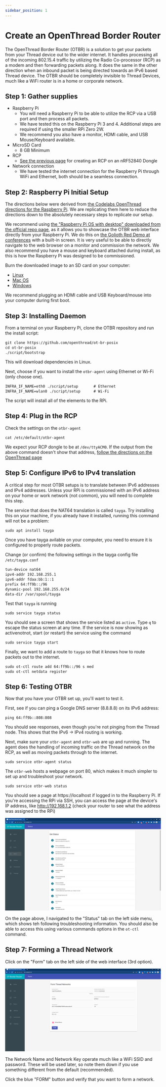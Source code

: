 ```yaml
---
sidebar_position: 1
---
```


# Create an OpenThread Border Router

The OpenThread Border Router (OTBR) is a solution to get your packets from your Thread device out to the wider internet. It handles processing all of the incoming 802.15.4 traffic by utilizing the Radio Co-processor (RCP) as a modem and then forwarding packets along. It does the same in the other direction when an inbound packet is being directed towards an IPv6 based Thread device. The OTBR should be completely invisible to Thread Devices, much like a WiFi router is in a home or corporate network. 

## Step 1: Gather supplies

* Raspberry Pi
  * You will need a Raspberry Pi to be able to utilize the RCP via a USB port and then process all packets. 
  * We have tested this on the Raspberry Pi 3 and 4. Additional steps are required if using the smaller RPi Zero 2W.
  * We recommend you also have a monitor, HDMI cable, and USB Mouse/Keyboard available.
* MicroSD Card 
  * 8 GB Minimum
* RCP 
  * [See the previous page](create-rcp) for creating an RCP on an nRF52840 Dongle
* Network connection
  * We have tested the internet connection for the Raspberry Pi through WiFi and Ethernet, both should be a seamless connection. 

## Step 2: Raspberry Pi Initial Setup

The directions below were derived from [the Codelabs OpenThread directions for the Raspberry Pi](https://openthread.io/guides/border-router/raspberry-pi). We are replicating them here to reduce the directions down to the absolutely necessary steps to replicate our setup. 

We recommend using [the "Raspberry Pi OS with desktop" downloaded from the official repo page](https://www.raspberrypi.com/software/operating-systems/), as it allows you to showcase the OTBR web interface directly from your Raspberry Pi. We do this on [the Golioth Red Demo at conferences](https://blog.golioth.io/golioth-showcase-at-zds/) with a built-in screen. It is very useful to be able to directly navigate to the web browser on a monitor and commission the network. We also recommend you have a mouse and keyboard attached during install, as this is how the Raspberry Pi was designed to be commissioned. 

Burn the downloaded image to an SD card on your computer: 

* [Linux](https://www.raspberrypi.org/documentation/installation/installing-images/linux.md)
* [Mac OS](https://www.raspberrypi.org/documentation/installation/installing-images/mac.md)
* [Windows](https://www.raspberrypi.org/documentation/installation/installing-images/windows.md)

We recommend plugging an HDMI cable and USB Keyboard/mouse into your computer during first boot. 

## Step 3: Installing Daemon

From a terminal on your Raspberry Pi, clone the OTBR repository and run the install script:

```
git clone https://github.com/openthread/ot-br-posix
cd ot-br-posix
./script/bootstrap
```

This will download dependencies in Linux.

Next, choose if you want to install the `otbr-agent` using Ethernet or Wi-Fi (only choose one).

```
INFRA_IF_NAME=eth0 ./script/setup       # Ethernet
INFRA_IF_NAME=wlan0 ./script/setup      # Wi-Fi
```

The script will install all of the elements to the RPi.

## Step 4: Plug in the RCP

Check the settings on the `otbr-agent`

```
cat /etc/default/otbr-agent
```

We expect your RCP dongle to be at `/dev/ttyACM0`. If the output from the above command doesn't show that address, [follow the directions on the OpenThread page](https://openthread.io/guides/border-router/build#attach-and-configure-rcp-device)

## Step 5: Configure IPv6 to IPv4 translation

A critical step for most OTBR setups is to translate between IPv6 addresses and IPv4 addresses. Unless your RPi is commissioned with an IPv6 address on your home or work network (not common), you will need to complete this step. 

The service that does the NAT64 translation is called `tayga`. Try installing this on your machine, if you already have it installed, running this command will not be a problem:

```
sudo apt install tayga
```

Once you have tayga avilable on your computer, you need to ensure it is configured to properly route packets. 

Change (or confirm) the following settings in the tayga config file `/etc/tayga.conf`

```
tun-device nat64
ipv4-addr 192.168.255.1
ipv6-addr fdaa:bb:1::1
prefix 64:ff9b::/96
dynamic-pool 192.168.255.0/24
data-dir /var/spool/tayga
```

Test that `tayga` is running 

```
sudo service tayga status
```



You should see a screen that shows the service listed as `active`. Type `q` to escape the status screen at any time. If the service is now showing as activenotnot, start (or restart) the service using the command 

```
sudo service tayga start
```

Finally, we want to add a route to `tayga` so that it knows how to route packets out to the internet. 

```
sudo ot-ctl route add 64:ff9b::/96 s med
sudo ot-ctl netdata register
```

## Step 6: Testing OTBR

Now that you have your OTBR set up, you'll want to test it.

First, see if you can ping a Google DNS server (8.8.8.8) on its IPv6 address:

```
ping 64:ff9b::808:808
```

You should see responses, even though you're not pinging from the Thread node. This shows that the IPv6 -> IPv4 routing is working.

Next, make sure your `otbr-agent` and `otbr-web` are up and running. The agent does the handling of incoming traffic on the Thread network on the RCP, as well as moving packets through to the internet. 

```
sudo service otbr-agent status
```

The `otbr-web` hosts a webpage on port 80, which makes it much simpler to set up and troubleshoot your network.

```
sudo service otbr-web status
```

You should see a page at https://localhost if logged in to the Raspberry Pi. If you're accessing the RPi via SSH, you can access the page at the device's IP address, like http://192.168.1.2 (check your router to see what the address was assigned to the RPi)

![OTBR-Web-Status](otbr-web-status.png)

On the page above, I navigated to the "Status" tab on the left side menu, which shows teh following troubleshooting information. You should also be able to access this using various commands options in the `ot-ctl` command.

## Step 7: Forming a Thread Network

Click on the "Form" tab on the left side of the web interface (3rd option). 

![OTBR-Web-Form](otbr-web-form.png)

The Network Name and Network Key operate much like a WiFi SSID and password. These will be used later, so note them down if you use something different from the default (recommended).

Click the blue "FORM" button and verify that you want to form a network.